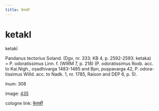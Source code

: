 ```yaml
---
title: केतकी
---
```


# ketakI

ketakī  <div n="P" />Pandanus tectorius Soland. (Dgv, nr. 333; KB 4, p. 2592-2593: ketaka) <div n="lb" />= P. odoratissimus Linn. f. (WIRM 7, p. 218) (P. odoratissimus Roxb. acc. <div n="lb" />to Kai.Nigh., oṣadhivarga 1483-1485 and Bpn, puṣpavarga 42, P. odora- <div n="lb" />tissimus Willd. acc. to Nadk. 1, nr. 1785, Raison and DEP 6, p. 5).

lnum: 308

image: [435](https://www.sanskrit-lexicon.uni-koeln.de/scans/csl-apidev/servepdf.php?dict=snp&page=435)

cologne link: [केतकी](https://sanskrit-lexicon.uni-koeln.de/scans/csl-apidev/getword.php?dict=snp&key=केतकी)

